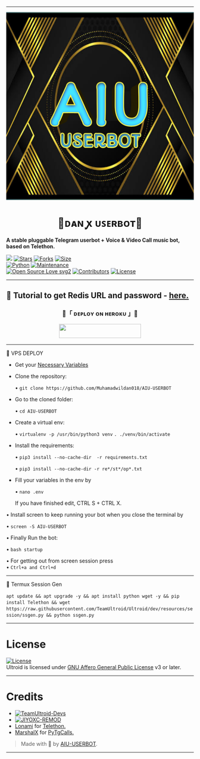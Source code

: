 ----
<p align="center">
  <img src="https://github.com/JIYOXC/AIU-USERBOT/blob/main/resources/extras/logo_readme.jpg" alt="TeamUltroid Logo">
</p> 
<h1 align="center">
  <b>💠ᴅᴀɴ ꭙ ᴜꜱᴇʀʙᴏᴛ💠</b>
</h1>

<b>A stable pluggable Telegram userbot + Voice & Video Call music bot, based on Telethon.</b>

[![](https://img.shields.io/badge/AIU-v1.0-crimson)](#)
[![Stars](https://img.shields.io/github/stars/Muhamadwildan018/AIU-USERBOT?style=flat-square&color=yellow)](https://github.com/Muhamadwildan018/AIU-USERBOT/stargazers)
[![Forks](https://img.shields.io/github/forks/JIYOXC/AIU-USERBOT?style=flat-square&color=orange)](https://github.com/Muhamadwildan018/AIU-USERBOTd/fork)
[![Size](https://img.shields.io/github/repo-size/Muhamadwildan018/AIU-USERBOT?style=flat-square&color=green)](https://github.com/Muhamadwildan018/AIU-USERBOT/)   
[![Python](https://img.shields.io/badge/Python-v3.10.3-blue)](https://www.python.org/)
[![Maintenance](https://img.shields.io/badge/Maintained%3F-yes-green.svg)](https://github.com/Muhamadwildan018/AIU-USERBOT/graphs/commit-activity)   
[![Open Source Love svg2](https://badges.frapsoft.com/os/v2/open-source.svg?v=103)](https://github.com/Muhamadwildan018/AIU-USERBOT)
[![Contributors](https://img.shields.io/github/contributors/Muhamadwildan018/AIU-USERBOT?style=flat-square&color=green)](https://github.com/Muhamadwildan018/AIU-USERBOT/graphs/contributors)
[![License](https://img.shields.io/badge/License-AGPL-blue)](https://github.com/Muhamadwildan018/AIU-USERBOT/blob/main/LICENSE)   

----


💠 Tutorial to get Redis URL and password - [here.](./resources/extras/redistut.md)
---

<h3 align="center">
    💠「 ᴅᴇᴩʟᴏʏ ᴏɴ ʜᴇʀᴏᴋᴜ 」💠
</h3>

<p align="center"><a href="https://dashboard.heroku.com/new?template=https://github.com/Muhamadwildan018/AIU-USERBOT"> <img src="https://img.shields.io/badge/Deploy%20On%20Heroku-black?style=for-the-badge&logo=heroku" width="220" height="38.45"/></a></p>

----

💠 VPS DEPLOY 
- Get your [Necessary Variables](https://github.com/Muhamadwildan018/AIU-USERBOT/blob/main/.env.sample)

- Clone the repository:    

  • `git clone https://github.com/Muhamadwildan018/AIU-USERBOT`

- Go to the cloned folder:    

  • `cd AIU-USERBOT`

- Create a virtual env:      

  • `virtualenv -p /usr/bin/python3 venv`
    `. ./venv/bin/activate`

- Install the requirements:

  • `pip3 install --no-cache-dir  -r requirements.txt`

  • `pip3 install --no-cache-dir -r re*/st*/op*.txt`
  

- Fill your variables in the env by

  • `nano .env` 

  If you have finished edit, CTRL S + CTRL X.

• Install screen to keep running your bot when you close the terminal by 
  
  • `screen -S AIU-USERBOT`

• Finally Run the bot:
  
  • `bash startup`

• For getting out from screen session press    
• `Ctrl+a and Ctrl+d`

---
💠 Termux Session Gen

`apt update && apt upgrade -y && apt install python wget -y && pip install Telethon && wget https://raw.githubusercontent.com/TeamUltroid/Ultroid/dev/resources/session/ssgen.py && python ssgen.py`

---

# License
[![License](https://www.gnu.org/graphics/agplv3-155x51.png)](LICENSE)   
Ultroid is licensed under [GNU Affero General Public License](https://www.gnu.org/licenses/agpl-3.0.en.html) v3 or later.

---

# Credits
* [![TeamUltroid-Devs](https://img.shields.io/static/v1?label=Teamultroid&message=devs&color=critical)](https://t.me/@xditya)
* [![JIYOXC-REMOD](https://img.shields.io/static/v1?label=JIYOXC&message=REMOD&color=critical)](https://t.me/@REVAIU)
* [Lonami](https://github.com/LonamiWebs/) for [Telethon.](https://github.com/LonamiWebs/Telethon)
* [MarshalX](https://github.com/MarshalX) for [PyTgCalls.](https://github.com/MarshalX/tgcalls)

> Made with 💠 by [AIU-USERBOT](https://t.me/aiusupportt).    
----
